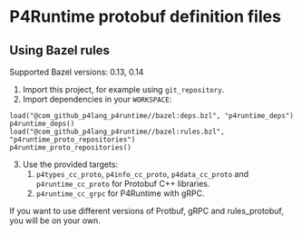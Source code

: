 # P4Runtime protobuf definition files

## Using Bazel rules

Supported Bazel versions: 0.13, 0.14

1. Import this project, for example using `git_repository`.
2. Import dependencies in your `WORKSPACE`:
```
load("@com_github_p4lang_p4runtime//bazel:deps.bzl", "p4runtime_deps")
p4runtime_deps()
load("@com_github_p4lang_p4runtime//bazel:rules.bzl", "p4runtime_proto_repositories")
p4runtime_proto_repositories()
```
3. Use the provided targets:
    1. `p4types_cc_proto`, `p4info_cc_proto`, `p4data_cc_proto` and
    `p4runtime_cc_proto` for Protobuf C++ libraries.
    2. `p4runtime_cc_grpc` for P4Runtime with gRPC.

If you want to use different versions of Protbuf, gRPC and
rules_protobuf, you will be on your own.
